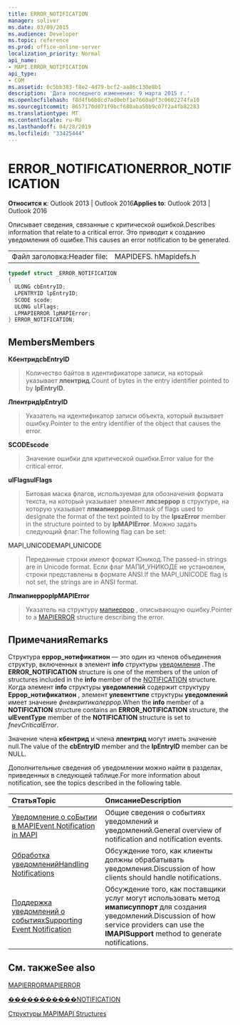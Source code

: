 ```yaml
---
title: ERROR_NOTIFICATION
manager: soliver
ms.date: 03/09/2015
ms.audience: Developer
ms.topic: reference
ms.prod: office-online-server
localization_priority: Normal
api_name:
- MAPI.ERROR_NOTIFICATION
api_type:
- COM
ms.assetid: 6c5bb383-f8e2-4d79-bcf2-aa86c130e8b1
description: 'Дата последнего изменения: 9 марта 2015 г.'
ms.openlocfilehash: f8d4fb6b8cd7ad0ebf1e7660a0f3c0602274fa10
ms.sourcegitcommit: 8657170d071f9bcf680aba50b9c07f2a4fb82283
ms.translationtype: MT
ms.contentlocale: ru-RU
ms.lasthandoff: 04/28/2019
ms.locfileid: "33425444"
---
```

# <a name="errornotification"></a><span data-ttu-id="d3b65-103">ERROR_NOTIFICATION</span><span class="sxs-lookup"><span data-stu-id="d3b65-103">ERROR_NOTIFICATION</span></span>

  
  
<span data-ttu-id="d3b65-104">**Относится к**: Outlook 2013 | Outlook 2016</span><span class="sxs-lookup"><span data-stu-id="d3b65-104">**Applies to**: Outlook 2013 | Outlook 2016</span></span> 
  
<span data-ttu-id="d3b65-105">Описывает сведения, связанные с критической ошибкой.</span><span class="sxs-lookup"><span data-stu-id="d3b65-105">Describes information that relate to a critical error.</span></span> <span data-ttu-id="d3b65-106">Это приводит к созданию уведомления об ошибке.</span><span class="sxs-lookup"><span data-stu-id="d3b65-106">This causes an error notification to be generated.</span></span> 
  
|||
|:-----|:-----|
|<span data-ttu-id="d3b65-107">Файл заголовка:</span><span class="sxs-lookup"><span data-stu-id="d3b65-107">Header file:</span></span>  <br/> |<span data-ttu-id="d3b65-108">MAPIDEFS. h</span><span class="sxs-lookup"><span data-stu-id="d3b65-108">Mapidefs.h</span></span>  <br/> |
   
```cpp
typedef struct _ERROR_NOTIFICATION
{
  ULONG cbEntryID;
  LPENTRYID lpEntryID;
  SCODE scode;
  ULONG ulFlags;
  LPMAPIERROR lpMAPIError;
} ERROR_NOTIFICATION;
```

## <a name="members"></a><span data-ttu-id="d3b65-109">Members</span><span class="sxs-lookup"><span data-stu-id="d3b65-109">Members</span></span>

 <span data-ttu-id="d3b65-110">**Кбентрид**</span><span class="sxs-lookup"><span data-stu-id="d3b65-110">**cbEntryID**</span></span>
  
> <span data-ttu-id="d3b65-111">Количество байтов в идентификаторе записи, на который указывает **лпентрид**.</span><span class="sxs-lookup"><span data-stu-id="d3b65-111">Count of bytes in the entry identifier pointed to by **lpEntryID**.</span></span> 
    
 <span data-ttu-id="d3b65-112">**Лпентрид**</span><span class="sxs-lookup"><span data-stu-id="d3b65-112">**lpEntryID**</span></span>
  
> <span data-ttu-id="d3b65-113">Указатель на идентификатор записи объекта, который вызывает ошибку.</span><span class="sxs-lookup"><span data-stu-id="d3b65-113">Pointer to the entry identifier of the object that causes the error.</span></span>
    
 <span data-ttu-id="d3b65-114">**SCODE**</span><span class="sxs-lookup"><span data-stu-id="d3b65-114">**scode**</span></span>
  
> <span data-ttu-id="d3b65-115">Значение ошибки для критической ошибки.</span><span class="sxs-lookup"><span data-stu-id="d3b65-115">Error value for the critical error.</span></span> 
    
 <span data-ttu-id="d3b65-116">**ulFlags**</span><span class="sxs-lookup"><span data-stu-id="d3b65-116">**ulFlags**</span></span>
  
> <span data-ttu-id="d3b65-117">Битовая маска флагов, используемая для обозначения формата текста, на который указывает элемент **лпсзеррор** в структуре, на которую указывает **лпмапиеррор**.</span><span class="sxs-lookup"><span data-stu-id="d3b65-117">Bitmask of flags used to designate the format of the text pointed to by the **lpszError** member in the structure pointed to by **lpMAPIError**.</span></span> <span data-ttu-id="d3b65-118">Можно задать следующий флаг:</span><span class="sxs-lookup"><span data-stu-id="d3b65-118">The following flag can be set:</span></span>
    
<span data-ttu-id="d3b65-119">MAPI_UNICODE</span><span class="sxs-lookup"><span data-stu-id="d3b65-119">MAPI_UNICODE</span></span> 
  
> <span data-ttu-id="d3b65-120">Переданные строки имеют формат Юникод.</span><span class="sxs-lookup"><span data-stu-id="d3b65-120">The passed-in strings are in Unicode format.</span></span> <span data-ttu-id="d3b65-121">Если флаг МАПИ_УНИКОДЕ не установлен, строки представлены в формате ANSI.</span><span class="sxs-lookup"><span data-stu-id="d3b65-121">If the MAPI_UNICODE flag is not set, the strings are in ANSI format.</span></span>
    
 <span data-ttu-id="d3b65-122">**Лпмапиеррор**</span><span class="sxs-lookup"><span data-stu-id="d3b65-122">**lpMAPIError**</span></span>
  
> <span data-ttu-id="d3b65-123">Указатель на структуру [мапиеррор](mapierror.md) , описывающую ошибку.</span><span class="sxs-lookup"><span data-stu-id="d3b65-123">Pointer to a [MAPIERROR](mapierror.md) structure describing the error.</span></span> 
    
## <a name="remarks"></a><span data-ttu-id="d3b65-124">Примечания</span><span class="sxs-lookup"><span data-stu-id="d3b65-124">Remarks</span></span>

<span data-ttu-id="d3b65-125">Структура **еррор_нотификатион** — это один из членов объединения структур, включенных в элемент **info** структуры [уведомления](notification.md) .</span><span class="sxs-lookup"><span data-stu-id="d3b65-125">The **ERROR_NOTIFICATION** structure is one of the members of the union of structures included in the **info** member of the [NOTIFICATION](notification.md) structure.</span></span> <span data-ttu-id="d3b65-126">Когда элемент **info** структуры **уведомлений** содержит структуру **Еррор_нотификатион** , элемент **улевенттипе** структуры **уведомлений** имеет значение _фневкритикалеррор_.</span><span class="sxs-lookup"><span data-stu-id="d3b65-126">When the **info** member of a **NOTIFICATION** structure contains an **ERROR_NOTIFICATION** structure, the **ulEventType** member of the **NOTIFICATION** structure is set to  _fnevCriticalError_.</span></span>
  
<span data-ttu-id="d3b65-127">Значение члена **кбентрид** и члена **лпентрид** могут иметь значение null.</span><span class="sxs-lookup"><span data-stu-id="d3b65-127">The value of the **cbEntryID** member and the **lpEntryID** member can be NULL.</span></span> 
  
<span data-ttu-id="d3b65-128">Дополнительные сведения об уведомлении можно найти в разделах, приведенных в следующей таблице.</span><span class="sxs-lookup"><span data-stu-id="d3b65-128">For more information about notification, see the topics described in the following table.</span></span>
  
|<span data-ttu-id="d3b65-129">**Статья**</span><span class="sxs-lookup"><span data-stu-id="d3b65-129">**Topic**</span></span>|<span data-ttu-id="d3b65-130">**Описание**</span><span class="sxs-lookup"><span data-stu-id="d3b65-130">**Description**</span></span>|
|:-----|:-----|
|[<span data-ttu-id="d3b65-131">Уведомление о соБытии в MAPI</span><span class="sxs-lookup"><span data-stu-id="d3b65-131">Event Notification in MAPI</span></span>](event-notification-in-mapi.md) <br/> |<span data-ttu-id="d3b65-132">Общие сведения о событиях уведомлений и уведомлений.</span><span class="sxs-lookup"><span data-stu-id="d3b65-132">General overview of notification and notification events.</span></span>  <br/> |
|[<span data-ttu-id="d3b65-133">Обработка уведомлений</span><span class="sxs-lookup"><span data-stu-id="d3b65-133">Handling Notifications</span></span>](handling-notifications.md) <br/> |<span data-ttu-id="d3b65-134">Обсуждение того, как клиенты должны обрабатывать уведомления.</span><span class="sxs-lookup"><span data-stu-id="d3b65-134">Discussion of how clients should handle notifications.</span></span>  <br/> |
|[<span data-ttu-id="d3b65-135">Поддержка уведомлений о событиях</span><span class="sxs-lookup"><span data-stu-id="d3b65-135">Supporting Event Notification</span></span>](supporting-event-notification.md) <br/> |<span data-ttu-id="d3b65-136">Обсуждение того, как поставщики услуг могут использовать метод **имаписуппорт** для создания уведомлений.</span><span class="sxs-lookup"><span data-stu-id="d3b65-136">Discussion of how service providers can use the **IMAPISupport** method to generate notifications.</span></span>  <br/> |
   
## <a name="see-also"></a><span data-ttu-id="d3b65-137">См. также</span><span class="sxs-lookup"><span data-stu-id="d3b65-137">See also</span></span>



[<span data-ttu-id="d3b65-138">MAPIERROR</span><span class="sxs-lookup"><span data-stu-id="d3b65-138">MAPIERROR</span></span>](mapierror.md)
  
[<span data-ttu-id="d3b65-139">�����������</span><span class="sxs-lookup"><span data-stu-id="d3b65-139">NOTIFICATION</span></span>](notification.md)


[<span data-ttu-id="d3b65-140">Структуры MAPI</span><span class="sxs-lookup"><span data-stu-id="d3b65-140">MAPI Structures</span></span>](mapi-structures.md)

